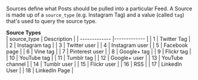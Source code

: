 
Sources define what Posts should be pulled into a particular Feed. A Source is made up of a `source_type` (e.g. Instagram Tag) and a value (called `tag`) that's used to query the source type. 

**Source Types**  
| source_type   | Description     |
| ------------- |-------------    |
| 1             | Twitter Tag     |
| 2             | Instagram tag   |
| 3             | Twitter user    |
| 4             | Instagram user  |
| 5             | Facebook page   |
| 6             | Vine tag        |
| 7             | Pinterest user  |
| 8             | Google+ tag     |
| 9             | Flickr tag      |
| 10            | YouTube tag     |
| 11            | Tumblr tag      |
| 12            | Google+ user    |
| 13            | YouTube channel |
| 14            | Tumblr user     |
| 15            | Flickr user     |
| 16            | RSS             |
| 17            | LinkedIn User   |
| 18            | LinkedIn Page   |